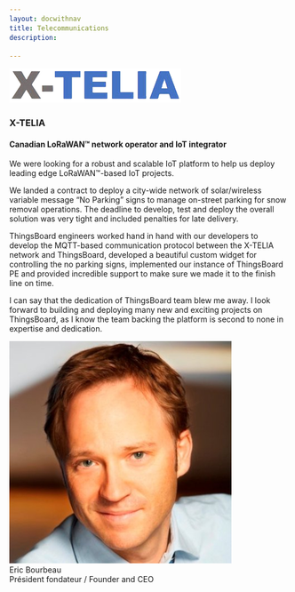 ```yaml
---
layout: docwithnav
title: Telecommunications
description: 

---
```


<!--div class="customer-block">
    <a href="https://tektelic.com/">
        <div class="customer-logo">
            <img width="" src="/images/customers/tektelic.png" alt="Tektelic">
        </div>
    </a>
    <div class="customer-content">
        <h3 id="tektelic">
            TEKTELIC Communications Inc. 
        </h3>
        <h4>
            Provider of Best-In-Class IoT Gateways Sensors and Applications deployed globally.
        </h4>
        <div class="person-logo-container">
            <img class="person-logo" src="/images/customers/tektelic-person.png"/>
            <div class="person-title">
                Roman Nemish <br/>
                President
            </div>
        </div>
    </div>
</div-->

<div class="customer-block">
    <a href="https://x-telia.com/">
        <div class="customer-logo">
            <img width="" src="/images/customers/x-telia.png" alt="X-Telia">
        </div>
    </a>
    <div class="customer-content">
        <h3 id="x-telia">
            X-TELIA 
        </h3>
        <h4>
            Canadian LoRaWAN™ network operator and IoT integrator
        </h4>    
        <p>
        We were looking for a robust and scalable IoT platform to help us deploy leading edge LoRaWAN™-based IoT projects.
        </p> 
        <p>
        We landed a contract to deploy a city-wide network of solar/wireless variable message “No Parking” signs to manage on-street parking for snow removal operations.  The deadline to develop, test and deploy the overall solution was very tight and included penalties for late delivery.
        </p> 
        <p>
        ThingsBoard engineers worked hand in hand with our developers to develop the MQTT-based communication protocol between the X-TELIA network and ThingsBoard, developed a beautiful custom widget for controlling the no parking signs, implemented our instance of ThingsBoard PE and provided incredible support to make sure we made it to the finish line on time.
        </p> 
        <p>
        I can say that the dedication of ThingsBoard team blew me away. I look forward to building and deploying many new and exciting projects on ThingsBoard, as I know the team backing the platform is second to none in expertise and dedication.
        </p>
        <div class="person-logo-container">
            <img class="person-logo" src="/images/customers/x-telia-person.jpg"/>
            <div class="person-title">
                Eric Bourbeau <br/>
                Président fondateur / Founder and CEO
            </div>
        </div>
    </div>
</div>
